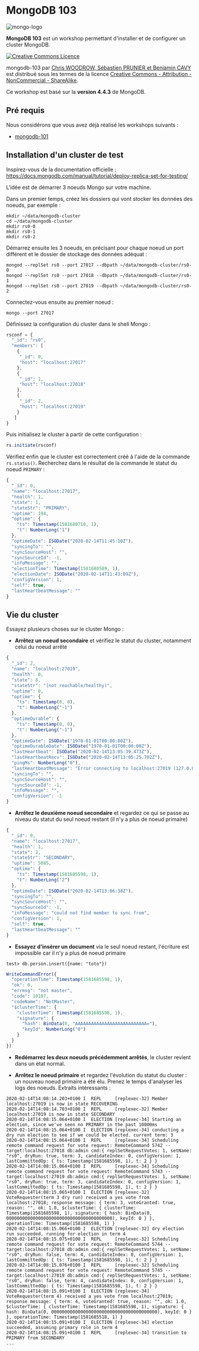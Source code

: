 # MongoDB 103

![mongo-logo](https://upload.wikimedia.org/wikipedia/fr/4/45/MongoDB-Logo.svg)

**MongoDB 103** est un workshop permettant d'installer et de configurer un cluster MongoDB.

<a rel="license" href="http://creativecommons.org/licenses/by-nc-sa/4.0/"><img alt="Creative Commons Licence" style="border-width:0" src="https://i.creativecommons.org/l/by-nc-sa/4.0/88x31.png" /></a>

<span xmlns:dct="http://purl.org/dc/terms/" property="dct:title">mongodb-103</span> par <a xmlns:cc="http://creativecommons.org/ns#" href="https://github.com/nosql-bootcamp/mongodb-103" property="cc:attributionName" rel="cc:attributionURL">Chris WOODROW, Sébastien PRUNIER et Benjamin CAVY</a> est distribué sous les termes de la licence <a rel="license" href="http://creativecommons.org/licenses/by-nc-sa/4.0/">Creative Commons - Attribution - NonCommercial - ShareAlike</a>.

Ce workshop est basé sur la **version 4.4.3** de MongoDB.

## Pré requis

Nous considérons que vous avez déjà réalisé les workshops suivants :

* [mongodb-101](https://github.com/nosql-bootcamp/mongodb-101)

## Installation d'un cluster de test

Inspirez-vous de la documentation officielle : https://docs.mongodb.com/manual/tutorial/deploy-replica-set-for-testing/

L'idée est de démarrer 3 noeuds Mongo sur votre machine.

Dans un premier temps, créez les dossiers qui vont stocker les données des noeuds, par exemple : 

```
mkdir ~/data/mongodb-cluster
cd ~/data/mongodb-cluster
mkdir rs0-0
mkdir rs0-1
mkdir rs0-2
```

Démarrez ensuite les 3 noeuds, en précisant pour chaque noeud un port différent et le dossier de stockage des données adéquat :

```
mongod --replSet rs0 --port 27017 --dbpath ~/data/mongodb-cluster/rs0-0
mongod --replSet rs0 --port 27018 --dbpath ~/data/mongodb-cluster/rs0-1
mongod --replSet rs0 --port 27019 --dbpath ~/data/mongodb-cluster/rs0-2
```

Connectez-vous ensuite au premier noeud : 

```
mongo --port 27017
```

Définissez la configuration du cluster dans le shell Mongo : 

```javascript
rsconf = {
  "_id": "rs0",
  "members": [
    {
     "_id": 0,
     "host": "localhost:27017"
    },
    {
     "_id": 1,
     "host": "localhost:27018"
    },
    {
     "_id": 2,
     "host": "localhost:27019"
    }
   ]
}
```

Puis initialisez le cluster à partir de cette configuration : 

```javascript
rs.initiate(rsconf)
```

Vérifiez enfin que le cluster est correctement créé à l'aide de la commande `rs.status()`. Recherchez dans le résultat de la commande le statut du noeud `PRIMARY` :

```javascript
{
  "_id": 0,
  "name": "localhost:27017",
  "health": 1,
  "state": 1,
  "stateStr": "PRIMARY",
  "uptime": 194,
  "optime": {
    "ts": Timestamp(1581680710, 1),
    "t": NumberLong("1")
  },
  "optimeDate": ISODate("2020-02-14T11:45:10Z"),
  "syncingTo": "",
  "syncSourceHost": "",
  "syncSourceId": -1,
  "infoMessage": "",
  "electionTime": Timestamp(1581680589, 1),
  "electionDate": ISODate("2020-02-14T11:43:09Z"),
  "configVersion": 1,
  "self": true,
  "lastHeartbeatMessage": ""
}
```

## Vie du cluster

Essayez plusieurs choses sur le cluster Mongo :

* **Arrêtez un noeud secondaire** et vérifiez le statut du cluster, notamment celui du noeud arrêté

```javascript
{
  "_id": 2,
  "name": "localhost:27019",
  "health": 0,
  "state": 8,
  "stateStr": "(not reachable/healthy)",
  "uptime": 0,
  "optime": {
    "ts": Timestamp(0, 0),
    "t": NumberLong("-1")
  },
  "optimeDurable": {
    "ts": Timestamp(0, 0),
    "t": NumberLong("-1")
  },
  "optimeDate": ISODate("1970-01-01T00:00:00Z"),
  "optimeDurableDate": ISODate("1970-01-01T00:00:00Z"),
  "lastHeartbeat": ISODate("2020-02-14T13:05:39.473Z"),
  "lastHeartbeatRecv": ISODate("2020-02-14T13:05:25.702Z"),
  "pingMs": NumberLong("0"),
  "lastHeartbeatMessage": "Error connecting to localhost:27019 (127.0.0.1:27019) :: caused by :: Connection refused",
  "syncingTo": "",
  "syncSourceHost": "",
  "syncSourceId": -1,
  "infoMessage": "",
  "configVersion": -1
}
```

* **Arrêtez le deuxième noeud secondaire** et regardez ce qui se passe au niveau du statut du seul noeud restant (il n'y a plus de noeud primaire)

```javascript
{
  "_id": 0,
  "name": "localhost:27017",
  "health": 1,
  "state": 2,
  "stateStr": "SECONDARY",
  "uptime": 5085,
  "optime": {
    "ts": Timestamp(1581685598, 1),
    "t": NumberLong("2")
  },
  "optimeDate": ISODate("2020-02-14T13:06:38Z"),
  "syncingTo": "",
  "syncSourceHost": "",
  "syncSourceId": -1,
  "infoMessage": "could not find member to sync from",
  "configVersion": 1,
  "self": true,
  "lastHeartbeatMessage": ""
}
```

* **Essayez d'insérer un document** via le seul noeud restant, l'écriture est impossible car il n'y a plus de noeud primaire

```
test> db.person.insert({name: "toto"})
```

```javascript
WriteCommandError({
  "operationTime": Timestamp(1581685598, 1),
  "ok": 0,
  "errmsg": "not master",
  "code": 10107,
  "codeName": "NotMaster",
  "$clusterTime": {
    "clusterTime": Timestamp(1581685598, 1),
    "signature": {
      "hash": BinData(0, "AAAAAAAAAAAAAAAAAAAAAAAAAAA="),
      "keyId": NumberLong("0")
    }
  }
})
```

* **Redémarrez les deux noeuds précédemment arrêtés**, le cluster revient dans un état normal.

* **Arrêtez le noeud primaire** et regardez l'évolution du statut du cluster : un nouveau noeud primaire a été élu. Prenez le temps d'analyser les logs des noeuds. Extraits intéressants : 

```
2020-02-14T14:08:14.203+0100 I  REPL     [replexec-32] Member localhost:27019 is now in state RECOVERING
2020-02-14T14:08:14.703+0100 I  REPL     [replexec-32] Member localhost:27019 is now in state SECONDARY
2020-02-14T14:08:15.064+0100 I  ELECTION [replexec-34] Starting an election, since we've seen no PRIMARY in the past 10000ms
2020-02-14T14:08:15.064+0100 I  ELECTION [replexec-34] conducting a dry run election to see if we could be elected. current term: 3
2020-02-14T14:08:15.064+0100 I  REPL     [replexec-34] Scheduling remote command request for vote request: RemoteCommand 5742 -- target:localhost:27018 db:admin cmd:{ replSetRequestVotes: 1, setName: "rs0", dryRun: true, term: 3, candidateIndex: 0, configVersion: 1, lastCommittedOp: { ts: Timestamp(1581685598, 1), t: 2 } }
2020-02-14T14:08:15.064+0100 I  REPL     [replexec-34] Scheduling remote command request for vote request: RemoteCommand 5743 -- target:localhost:27019 db:admin cmd:{ replSetRequestVotes: 1, setName: "rs0", dryRun: true, term: 3, candidateIndex: 0, configVersion: 1, lastCommittedOp: { ts: Timestamp(1581685598, 1), t: 2 } }
2020-02-14T14:08:15.065+0100 I  ELECTION [replexec-32] VoteRequester(term 3 dry run) received a yes vote from localhost:27018; response message: { term: 3, voteGranted: true, reason: "", ok: 1.0, $clusterTime: { clusterTime: Timestamp(1581685598, 1), signature: { hash: BinData(0, 0000000000000000000000000000000000000000), keyId: 0 } }, operationTime: Timestamp(1581685598, 1) }
2020-02-14T14:08:15.066+0100 I  ELECTION [replexec-32] dry election run succeeded, running for election in term 4
2020-02-14T14:08:15.075+0100 I  REPL     [replexec-32] Scheduling remote command request for vote request: RemoteCommand 5744 -- target:localhost:27018 db:admin cmd:{ replSetRequestVotes: 1, setName: "rs0", dryRun: false, term: 4, candidateIndex: 0, configVersion: 1, lastCommittedOp: { ts: Timestamp(1581685598, 1), t: 2 } }
2020-02-14T14:08:15.076+0100 I  REPL     [replexec-32] Scheduling remote command request for vote request: RemoteCommand 5745 -- target:localhost:27019 db:admin cmd:{ replSetRequestVotes: 1, setName: "rs0", dryRun: false, term: 4, candidateIndex: 0, configVersion: 1, lastCommittedOp: { ts: Timestamp(1581685598, 1), t: 2 } }
2020-02-14T14:08:15.091+0100 I  ELECTION [replexec-34] VoteRequester(term 4) received a yes vote from localhost:27019; response message: { term: 4, voteGranted: true, reason: "", ok: 1.0, $clusterTime: { clusterTime: Timestamp(1581685598, 1), signature: { hash: BinData(0, 0000000000000000000000000000000000000000), keyId: 0 } }, operationTime: Timestamp(1581685518, 1) }
2020-02-14T14:08:15.091+0100 I  ELECTION [replexec-34] election succeeded, assuming primary role in term 4
2020-02-14T14:08:15.091+0100 I  REPL     [replexec-34] transition to PRIMARY from SECONDARY
...
```

